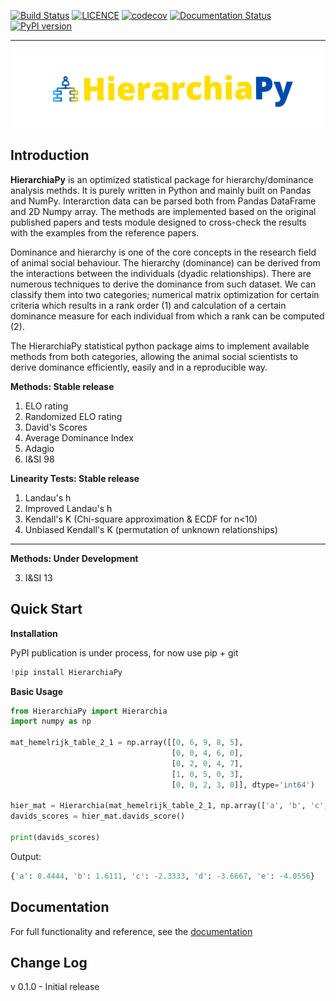 [![Build Status](https://app.travis-ci.com/nusretipek/HierarchiaPy.svg?branch=master)](https://app.travis-ci.com/nusretipek/HierarchiaPy)
[![LICENCE](https://img.shields.io/github/license/nusretipek/HierarchiaPy)](https://github.com/nusretipek/HierarchiaPy/blob/master/LICENSE)
[![codecov](https://codecov.io/gh/nusretipek/HierarchiaPy/branch/master/graph/badge.svg?token=vJeHuZ2Znv)](https://codecov.io/gh/nusretipek/HierarchiaPy)
[![Documentation Status](https://readthedocs.org/projects/hierarchiapy/badge/?version=latest)](https://hierarchiapy.readthedocs.io/en/latest/?badge=latest)
[![PyPI version](https://badge.fury.io/py/HierarchiaPy.svg)](https://badge.fury.io/py/HierarchiaPy)

------------------------------------------------
<p align="center">
  <img src="https://github.com/nusretipek/HierarchiaPy/blob/master/docs/pictures/logo.png" width="500">
</p>


Introduction
-----------

**HierarchiaPy** is an optimized statistical package for hierarchy/dominance analysis methds. It is purely written in Python and mainly built on Pandas and NumPy. Interarction data can be parsed both from Pandas DataFrame and 2D Numpy array. The methods are implemented based on the original published papers and tests module designed to cross-check the results with the examples from the reference papers.

Dominance and hierarchy is one of the core concepts in the research field of animal social behaviour. The hierarchy (dominance) can be derived from the interactions between the individuals (dyadic relationships). There are numerous techniques to derive the dominance from such dataset. We can classify them into two categories; numerical matrix optimization for certain criteria which results in a rank order (1) and calculation of a certain dominance measure for each individual from which a rank can be computed (2).

The HierarchiaPy statistical python package aims to implement available methods from both categories, allowing the animal social scientists to derive dominance efficiently, easily and in a reproducible way.

**Methods: Stable release**

1. ELO rating
2. Randomized ELO rating
3. David's Scores
4. Average Dominance Index
5. Adagio
6. I&SI 98

**Linearity Tests: Stable release**

1. Landau's h
2. Improved Landau's h
3. Kendall's K (Chi-square approximation & ECDF for n<10)
4. Unbiased Kendall's K (permutation of unknown relationships)


-----------------------------------------------

**Methods: Under Development**

3. I&SI 13

Quick Start
-----------

**Installation**

PyPI publication is under process, for now use pip + git

```python
!pip install HierarchiaPy
```

**Basic Usage**

```python
from HierarchiaPy import Hierarchia
import numpy as np

mat_hemelrijk_table_2_1 = np.array([[0, 6, 9, 8, 5],
                                    [0, 0, 4, 6, 0],
                                    [0, 2, 0, 4, 7],
                                    [1, 0, 5, 0, 3],
                                    [0, 0, 2, 3, 0]], dtype='int64')

hier_mat = Hierarchia(mat_hemelrijk_table_2_1, np.array(['a', 'b', 'c', 'd', 'e']))
davids_scores = hier_mat.davids_score()

print(davids_scores)
```

Output:

```python
{'a': 8.4444, 'b': 1.6111, 'c': -2.3333, 'd': -3.6667, 'e': -4.0556}
```

Documentation
-------------

For full functionality and reference, see the [documentation](https://hierarchiapy.readthedocs.io/en/latest/)

Change Log
---------

v 0.1.0 - Initial release
